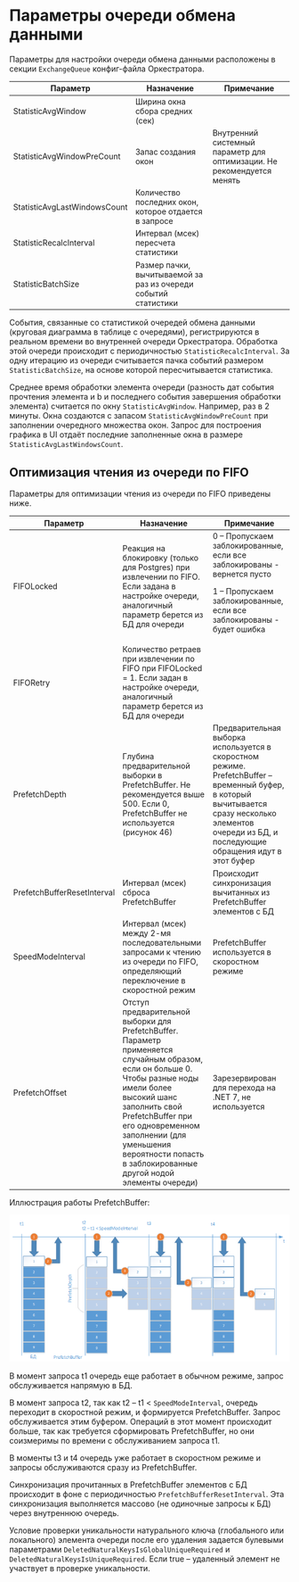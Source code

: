 # Параметры очереди обмена данными 

Параметры для настройки очереди обмена данными расположены в секции `ExchangeQueue` конфиг-файла Оркестратора. 

| Параметр                     | Назначение                          | Примечание             |
| ---------------------------- | ----------------------------------- | ---------------------- |
| StatisticAvgWindow           | Ширина окна сбора средних (сек)     |                        |
| StatisticAvgWindowPreCount   | Запас создания окон                 | Внутренний системный параметр для оптимизации. Не рекомендуется менять |
| StatisticAvgLastWindowsCount | Количество последних окон, которое отдается в запросе |      |
| StatisticRecalcInterval      | Интервал (мсек) пересчета статистики |                       |
| StatisticBatchSize           | Размер пачки, вычитываемой за раз из очереди событий статистики |  |

События, связанные со статистикой очередей обмена данными (круговая диаграмма в таблице с очередями), регистрируются в реальном времени во внутренней очереди Оркестратора. Обработка этой очереди происходит с периодичностью `StatisticRecalcInterval`. За одну итерацию из очереди считывается пачка событий размером `StatisticBatchSize`, на основе которой пересчитывается статистика.

Среднее время обработки элемента очереди (разность дат события прочтения элемента и b и последнего события завершения обработки элемента) считается по окну `StatisticAvgWindow`. Например, раз в 2 минуты. Окна создаются с запасом `StatisticAvgWindowPreCount` при заполнении очередного множества окон. Запрос для построения графика в UI отдаёт последние заполненные окна в размере `StatisticAvgLastWindowsCount`.

## Оптимизация чтения из очереди по FIFO

Параметры для оптимизации чтения из очереди по FIFO приведены ниже.

| Параметр         | Назначение                    | Примечание             |
| ---------------- | ----------------------------- | ---------------------- |
| FIFOLocked       | Реакция на блокировку (только для Postgres) при извлечении по FIFO. Если задана в настройке очереди, аналогичный параметр берется из БД для очереди | 0 – Пропускаем заблокированные, если все заблокированы - вернется пусто <p>1 – Пропускаем заблокированные, если все заблокированы - будет ошибка </p> |
| FIFORetry        | Количество ретраев при извлечении по FIFO при FIFOLocked = 1. Если задан в настройке очереди, аналогичный параметр берется из БД для очереди |             |
| PrefetchDepth    | Глубина предварительной выборки в PrefetchBuffer. Не рекомендуется выше 500. Если 0, PrefetchBuffer не используется (рисунок 46) | Предварительная выборка используется в скоростном режиме. PrefetchBuffer – временный буфер, в который вычитывается сразу несколько элементов очереди из БД, и последующие обращения идут в этот буфер |
| PrefetchBufferResetInterval | Интервал (мсек) сброса PrefetchBuffer | Происходит синхронизация вычитанных из PrefetchBuffer элементов с БД |
| SpeedModeInterval | Интервал (мсек) между 2-мя последовательными запросами к чтению из очереди по FIFO, определяющий переключение в скоростной режим | PrefetchBuffer используется в скоростном режиме |
| PrefetchOffset   | Отступ предварительной выборки для PrefetchBuffer. Параметр применяется случайным образом, если он больше 0. Чтобы разные ноды имели более высокий шанс заполнить свой PrefetchBuffer при его одновременном заполнении (для уменьшения вероятности попасть в заблокированные другой нодой элементы очереди) | Зарезервирован для перехода на .NET 7, не используется |

Иллюстрация работы PrefetchBuffer:

![](<../../.gitbook/assets/prefetch-buffer.png>)

В момент запроса t1 очередь еще работает в обычном режиме, запрос обслуживается напрямую в БД. 

В момент запроса t2, так как t2 – t1 < `SpeedModeInterval`, очередь переходит в скоростной режим, и формируется PrefetchBuffer. Запрос обслуживается этим буфером. Операций в этот момент происходит больше, так как требуется сформировать PrefetchBuffer, но они соизмеримы по времени с обслуживанием запроса t1.

В моменты t3 и t4 очередь уже работает в скоростном режиме и запросы обслуживаются сразу из PrefetchBuffer.

Синхронизация прочитанных в PrefetchBuffer элементов с БД происходит в фоне с периодичностью `PrefetchBufferResetInterval`. Эта синхронизация выполняется массово (не одиночные запросы к БД) через внутреннюю очередь.

Условие проверки уникальности натурального ключа (глобального или локального) элемента очереди после его удаления задается булевыми параметрами `DeletedNaturalKeysIsGlobalUniqueRequired` и `DeletedNaturalKeysIsUniqueRequired`. Если true – удаленный элемент не участвует в проверке уникальности.
